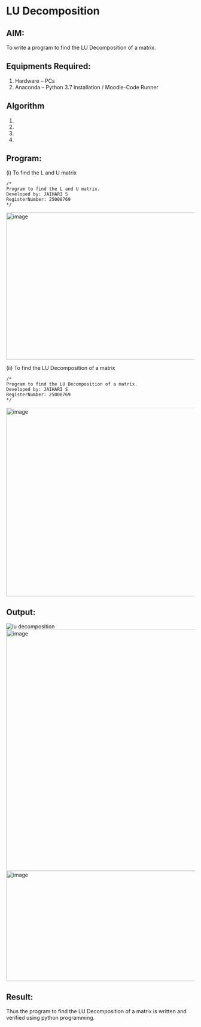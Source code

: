 # LU Decomposition 

## AIM:
To write a program to find the LU Decomposition of a matrix.

## Equipments Required:
1. Hardware – PCs
2. Anaconda – Python 3.7 Installation / Moodle-Code Runner

## Algorithm
1. 
2. 
3. 
4. 

## Program:
(i) To find the L and U matrix
```
/*
Program to find the L and U matrix.
Developed by: JAIHARI S
RegisterNumber: 25008769
*/
```
<img width="1096" height="392" alt="image" src="https://github.com/user-attachments/assets/a5147e75-4a41-4907-99c7-25ae7628eef7" />

(ii) To find the LU Decomposition of a matrix
```
/*
Program to find the LU Decomposition of a matrix.
Developed by: JAIHARI S
RegisterNumber: 25008769
*/
```
<img width="1135" height="503" alt="image" src="https://github.com/user-attachments/assets/999ae5cc-2df1-4616-9574-b212cbdb5c81" />

## Output:
![lu decomposition]()
<img width="1720" height="644" alt="image" src="https://github.com/user-attachments/assets/c3dcefe1-0393-4537-8f67-5bf08c29b9dc" />
<img width="1712" height="294" alt="image" src="https://github.com/user-attachments/assets/b3ac4f51-d2b9-424e-b33b-f153118e7e09" />


## Result:
Thus the program to find the LU Decomposition of a matrix is written and verified using python programming.

